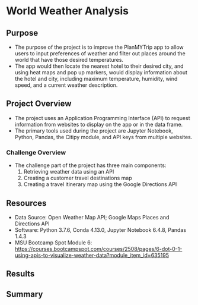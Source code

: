 # World Weather Analysis

## Purpose
- The purpose of the project is to improve the PlanMYTrip app to allow users to input preferences of weather and filter out places around the world that have those desired temperatures. 
- The app would then locate the nearest hotel to their desired city, and using heat maps and pop up markers, would display information about the hotel and city, including maximum temperature, humidity, wind speed, and a current weather description.

## Project Overview
- The project uses an Application Programming Interface (API) to request information from websites to display on the app or in the data frame. 
- The primary tools used during the project are Jupyter Notebook, Python, Pandas, the Citipy module, and API keys from multiple websites.


### Challenge Overview
- The challenge part of the project has three main components: 
  1. Retrieving weather data using an API
  2. Creating a customer travel destinations map
  3. Creating a travel itinerary map using the Google Directions API

## Resources
- Data Source: Open Weather Map API; Google Maps Places and Directions API
- Software: Python 3.7.6, Conda 4.13.0, Jupyter Notebook 6.4.8, Pandas 1.4.3
- MSU Bootcamp Spot Module 6: https://courses.bootcampspot.com/courses/2508/pages/6-dot-0-1-using-apis-to-visualize-weather-data?module_item_id=635195

## Results






## Summary

